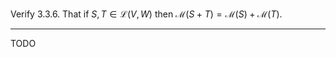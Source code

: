 Verify 3.3.6. That if $S,T \in \mathcal L(V,W)$ then $\mathcal M(S+T) = \mathcal M(S) + \mathcal M(T)$.

---

TODO